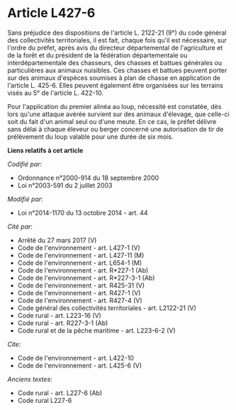 # Article L427-6

Sans préjudice des dispositions de l'article L. 2122-21 (9°) du code général des collectivités territoriales, il est fait,
chaque fois qu'il est nécessaire, sur l'ordre du préfet, après avis du directeur départemental de l'agriculture et de la
forêt et du président de la fédération départementale ou interdépartementale des chasseurs, des chasses et battues générales
ou particulières aux animaux nuisibles. Ces chasses et battues peuvent porter sur des animaux d'espèces soumises à plan de
chasse en application de l'article L. 425-6. Elles peuvent également être organisées sur les terrains visés au 5° de
l'article L. 422-10.

Pour l'application du premier alinéa au loup, nécessité est constatée, dès lors qu'une attaque avérée survient sur des
animaux d'élevage, que celle-ci soit du fait d'un animal seul ou d'une meute. En ce cas, le préfet délivre sans délai à
chaque éleveur ou berger concerné une autorisation de tir de prélèvement du loup valable pour une durée de six mois.

**Liens relatifs à cet article**

_Codifié par_:

  - Ordonnance n°2000-914 du 18 septembre 2000
  - Loi n°2003-591 du 2 juillet 2003

_Modifié par_:

  - Loi n°2014-1170 du 13 octobre 2014 - art. 44

_Cité par_:

  - Arrêté du 27 mars 2017 (V)
  - Code de l'environnement - art. L427-1 (V)
  - Code de l'environnement - art. L427-11 (M)
  - Code de l'environnement - art. L654-1 (M)
  - Code de l'environnement - art. R*227-1 (Ab)
  - Code de l'environnement - art. R*227-3-1 (Ab)
  - Code de l'environnement - art. R425-31 (V)
  - Code de l'environnement - art. R427-1 (V)
  - Code de l'environnement - art. R427-4 (V)
  - Code général des collectivités territoriales - art. L2122-21 (V)
  - Code rural - art. L223-16 (V)
  - Code rural - art. R227-3-1 (Ab)
  - Code rural et de la pêche maritime - art. L223-6-2 (V)

_Cite_:

  - Code de l'environnement - art. L422-10
  - Code de l'environnement - art. L425-6 (V)

_Anciens textes_:

  - Code rural - art. L227-6 (Ab)
  - Code rural L227-6
